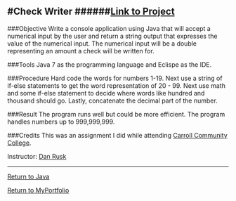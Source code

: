 #Check Writer
######[Link to Project](https://github.com/dzdykes/Chapter8Lab)
----
###Objective
Write a console application using Java that will accept a numerical input by the user and return a string output that expresses the
value of the numerical input. The numerical input will be a double representing an amount a check will be written for. 

###Tools
Java 7 as the programming language and Eclispe as the IDE.

###Procedure
Hard code the words for numbers 1-19. Next use a string of if-else statements to get the word representation of 20 - 99. Next use
math and some if-else statement to decide where words like hundred and thousand should go. Lastly, concatenate the decimal part of
the number.

###Result
The program runs well but could be more efficient. The program handles numbers up to 999,999,999. 

###Credits
This was an assignment I did while attending [Carroll Community College](http://www.carrollcc.edu/). 

Instructor: [Dan Rusk](https://github.com/dandalf)

----

[Return to Java](https://github.com/dzdykes/MyPortfolio/tree/master/Java)

[Return to MyPortfolio](https://github.com/dzdykes/MyPortfolio)
